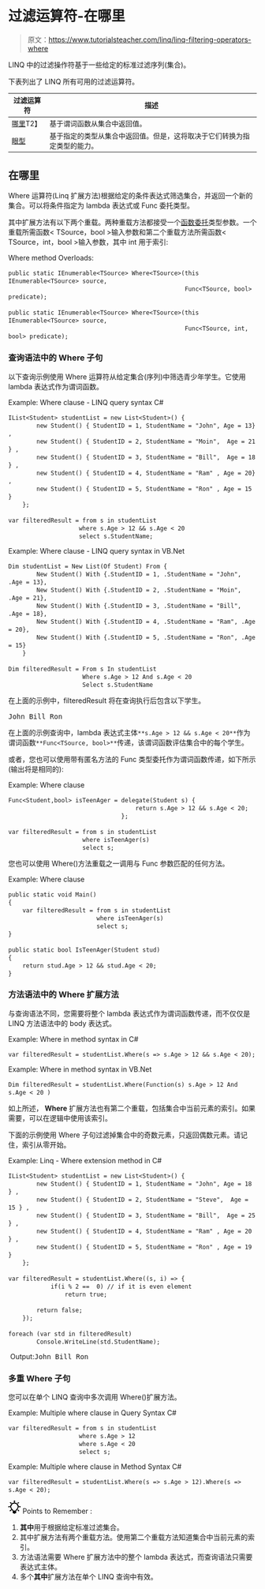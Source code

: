 # 过滤运算符-在哪里

> 原文：<https://www.tutorialsteacher.com/linq/linq-filtering-operators-where>

LINQ 中的过滤操作符基于一些给定的标准过滤序列(集合)。

下表列出了 LINQ 所有可用的过滤运算符。

| 过滤运算符 | 描述 |
| --- | --- |
| [哪里](#where)T2】 | 基于谓词函数从集合中返回值。 |
| [眼型](/linq/linq-filtering-operators-oftype) | 基于指定的类型从集合中返回值。但是，这将取决于它们转换为指定类型的能力。 |

## 在哪里

Where 运算符(Linq 扩展方法)根据给定的条件表达式筛选集合，并返回一个新的集合。可以将条件指定为 lambda 表达式或 Func 委托类型。

其中扩展方法有以下两个重载。两种重载方法都接受一个[函数委托](/csharp/csharp-func-delegate)类型参数。一个重载所需函数< TSource，bool >输入参数和第二个重载方法所需函数< TSource，int，bool >输入参数，其中 int 用于索引:

Where method Overloads:

```
public static IEnumerable<TSource> Where<TSource>(this IEnumerable<TSource> source, 
                                                  Func<TSource, bool> predicate);

public static IEnumerable<TSource> Where<TSource>(this IEnumerable<TSource> source, 
                                                  Func<TSource, int, bool> predicate);

```

### 查询语法中的 Where 子句

以下查询示例使用 Where 运算符从给定集合(序列)中筛选青少年学生。它使用 lambda 表达式作为谓词函数。

Example: Where clause - LINQ query syntax C#

```
IList<Student> studentList = new List<Student>() { 
        new Student() { StudentID = 1, StudentName = "John", Age = 13} ,
        new Student() { StudentID = 2, StudentName = "Moin",  Age = 21 } ,
        new Student() { StudentID = 3, StudentName = "Bill",  Age = 18 } ,
        new Student() { StudentID = 4, StudentName = "Ram" , Age = 20} ,
        new Student() { StudentID = 5, StudentName = "Ron" , Age = 15 } 
    };

var filteredResult = from s in studentList
                    where s.Age > 12 && s.Age < 20
                    select s.StudentName;
```

Example: Where clause - LINQ query syntax in VB.Net

```
Dim studentList = New List(Of Student) From {
        New Student() With {.StudentID = 1, .StudentName = "John", .Age = 13},
        New Student() With {.StudentID = 2, .StudentName = "Moin", .Age = 21},
        New Student() With {.StudentID = 3, .StudentName = "Bill", .Age = 18},
        New Student() With {.StudentID = 4, .StudentName = "Ram", .Age = 20},
        New Student() With {.StudentID = 5, .StudentName = "Ron", .Age = 15}
    }

Dim filteredResult = From s In studentList
                     Where s.Age > 12 And s.Age < 20
                     Select s.StudentName

```

在上面的示例中，filteredResult 将在查询执行后包含以下学生。

<samp>John
Bill
Ron</samp>

在上面的示例查询中，lambda 表达式主体`**s.Age > 12 && s.Age < 20**`作为谓词函数`**Func<TSource, bool>**`传递，该谓词函数评估集合中的每个学生。

或者，您也可以使用带有匿名方法的 Func 类型委托作为谓词函数传递，如下所示(输出将是相同的):

Example: Where clause

```
Func<Student,bool> isTeenAger = delegate(Student s) { 
                                    return s.Age > 12 && s.Age < 20; 
                                };

var filteredResult = from s in studentList
                     where isTeenAger(s)
                     select s;
```

您也可以使用 Where()方法重载之一调用与 Func 参数匹配的任何方法。

Example: Where clause

```
public static void Main()
{
    var filteredResult = from s in studentList
                         where isTeenAger(s)
                         select s;
}

public static bool IsTeenAger(Student stud)
{
    return stud.Age > 12 && stud.Age < 20;  
}
```

### 方法语法中的 Where 扩展方法

与查询语法不同，您需要将整个 lambda 表达式作为谓词函数传递，而不仅仅是 LINQ 方法语法中的 body 表达式。

Example: Where in method syntax in C#

```
var filteredResult = studentList.Where(s => s.Age > 12 && s.Age < 20);
```

Example: Where in method syntax in VB.Net

```
Dim filteredResult = studentList.Where(Function(s) s.Age > 12 And s.Age < 20 )
```

如上所述， **Where** 扩展方法也有第二个重载，包括集合中当前元素的索引。如果需要，可以在逻辑中使用该索引。

下面的示例使用 Where 子句过滤掉集合中的奇数元素，只返回偶数元素。请记住，索引从零开始。

Example: Linq - Where extension method in C#

```
IList<Student> studentList = new List<Student>() { 
        new Student() { StudentID = 1, StudentName = "John", Age = 18 } ,
        new Student() { StudentID = 2, StudentName = "Steve",  Age = 15 } ,
        new Student() { StudentID = 3, StudentName = "Bill",  Age = 25 } ,
        new Student() { StudentID = 4, StudentName = "Ram" , Age = 20 } ,
        new Student() { StudentID = 5, StudentName = "Ron" , Age = 19 } 
    };

var filteredResult = studentList.Where((s, i) => { 
            if(i % 2 ==  0) // if it is even element
                return true;

        return false;
    });

foreach (var std in filteredResult)
        Console.WriteLine(std.StudentName);
```

 Output:<samp>John
Bill
Ron</samp>

### 多重 Where 子句

您可以在单个 LINQ 查询中多次调用 Where()扩展方法。

Example: Multiple where clause in Query Syntax C#

```
var filteredResult = from s in studentList
                    where s.Age > 12
                    where s.Age < 20
                    select s;
```

Example: Multiple where clause in Method Syntax C#

```
var filteredResult = studentList.Where(s => s.Age > 12).Where(s => s.Age < 20);
```

![](img/85db52f5404f0c468e1b194aa487d6a1.png)  Points to Remember :

1.  **其中**用于根据给定标准过滤集合。
2.  其中扩展方法有两个重载方法。使用第二个重载方法知道集合中当前元素的索引。
3.  方法语法需要 Where 扩展方法中的整个 lambda 表达式，而查询语法只需要表达式主体。
4.  多个**其中**扩展方法在单个 LINQ 查询中有效。